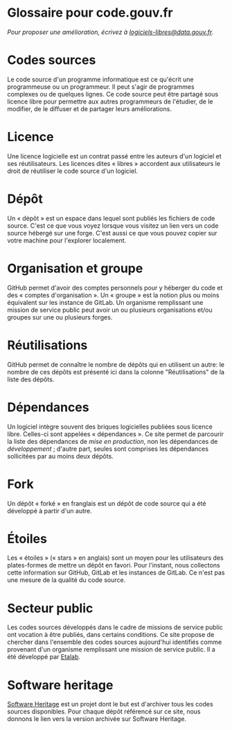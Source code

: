 Glossaire pour code.gouv.fr
====

*Pour proposer une amélioration, écrivez à [logiciels-libres@data.gouv.fr](mailto:logiciels-libres@data.gouv.fr).*

# Codes sources

Le code source d'un programme informatique est ce qu'écrit une
programmeuse ou un programmeur.  Il peut s'agir de programmes
complexes ou de quelques lignes. Ce code source peut être partagé sous
licence libre pour permettre aux autres programmeurs de l'étudier, de
le modifier, de le diffuser et de partager leurs améliorations.

# Licence

Une licence logicielle est un contrat passé entre les auteurs d'un
logiciel et ses réutilisateurs.  Les licences dites « libres »
accordent aux utilisateurs le droit de réutiliser le code source d'un
logiciel.

# Dépôt

Un « dépôt » est un espace dans lequel sont publiés les fichiers de
code source. C'est ce que vous voyez lorsque vous visitez un lien vers
un code source hébergé sur une forge. C'est aussi ce que vous pouvez
copier sur votre machine pour l'explorer localement.

# Organisation et groupe

GitHub permet d'avoir des comptes personnels pour y héberger du code
et des « comptes d'organisation ».  Un « groupe » est la notion plus
ou moins équivalent sur les instance de GitLab.  Un organisme
remplissant une mission de service public peut avoir un ou plusieurs
organisations et/ou groupes sur une ou plusieurs forges.

# Réutilisations

GitHub permet de connaître le nombre de dépôts qui en utilisent un
autre: le nombre de ces dépôts est présenté ici dans la colonne
"Réutilisations" de la liste des dépôts.

# Dépendances

Un logiciel intègre souvent des briques logicielles publiées sous
licence libre.  Celles-ci sont appelées « dépendances ».  Ce site
permet de parcourir la liste des dépendances de *mise en production*,
non les dépendances de *développement* ; d'autre part, seules sont
comprises les dépendances sollicitées par au moins deux dépôts.

# Fork

Un dépôt « forké » en franglais est un dépôt de code source qui a été
développé à partir d'un autre.

# Étoiles

Les « étoiles » (« stars » en anglais) sont un moyen pour les
utilisateurs des plates-formes de mettre un dépôt en favori.  Pour
l'instant, nous collectons cette information sur GitHub, GitLab et les
instances de GitLab.  Ce n'est pas une mesure de la qualité du code
source.

# Secteur public

Les codes sources développés dans le cadre de missions de service
public ont vocation à être publiés, dans certains conditions. Ce site
propose de chercher dans l'ensemble des codes sources aujourd'hui
identifiés comme provenant d'un organisme remplissant une mission de
service public. Il a été développé par
[Etalab](https://www.etalab.gouv.fr/).

# Software heritage

[Software Heritage](https://www.softwareheritage.org) est un projet
dont le but est d'archiver tous les codes sources disponibles.  Pour
chaque dépôt référencé sur ce site, nous donnons le lien vers la
version archivée sur Software Heritage.




